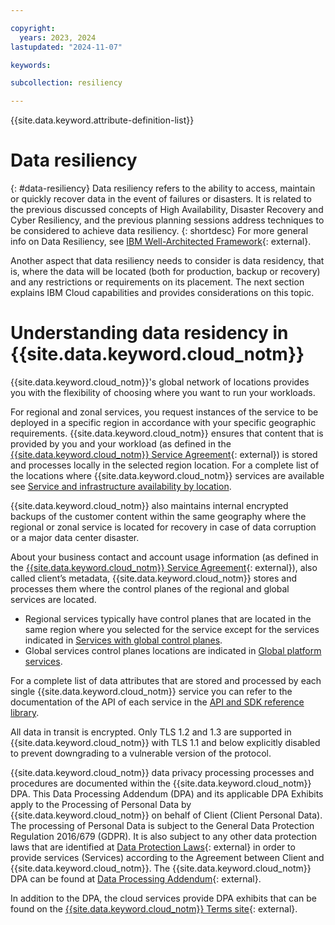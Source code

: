 ```yaml
---

copyright:
  years: 2023, 2024
lastupdated: "2024-11-07"

keywords:

subcollection: resiliency

---
```


{{site.data.keyword.attribute-definition-list}}

# Data resiliency
{: #data-resiliency}
Data resiliency refers to the ability to access, maintain or quickly recover data in the event of failures or disasters. It is related to the previous discussed concepts of High Availability, Disaster Recovery and Cyber Resiliency, and the previous planning sessions address techniques to be considered to achieve data resiliency. {: shortdesc} For more general info on Data Resiliency, see [IBM Well-Architected Framework](https://www.ibm.com/architectures/well-architected/resiliency#Practices){: external}.

Another aspect that data resiliency needs to consider is data residency, that is, where the data will be located (both for production, backup or recovery) and any restrictions or requirements on its placement. The next section explains IBM Cloud capabilities and provides considerations on this topic.

# Understanding data residency in {{site.data.keyword.cloud_notm}}

{{site.data.keyword.cloud_notm}}'s global network of locations provides you with the flexibility of choosing where you want to run your workloads.

For regional and zonal services, you request instances of the service to be deployed in a specific region in accordance with your specific geographic requirements. {{site.data.keyword.cloud_notm}} ensures that content that is provided by you and your workload (as defined in the [{{site.data.keyword.cloud_notm}} Service Agreement](https://www.ibm.com/support/customer/csol/terms/?id=Z126-6304&cc=us&lc=en){: external}) is stored and processes locally in the selected region location. For a complete list of the locations where {{site.data.keyword.cloud_notm}} services are available see [Service and infrastructure availability by location](/docs/overview?topic=overview-services_region).

{{site.data.keyword.cloud_notm}} also maintains internal encrypted backups of the customer content within the same geography where the regional or zonal service is located for recovery in case of data corruption or a major data center disaster.

About your business contact and account usage information (as defined in the [{{site.data.keyword.cloud_notm}} Service Agreement](https://www.ibm.com/support/customer/csol/terms/?id=Z126-6304&cc=us&lc=en){: external}), also called client’s metadata, {{site.data.keyword.cloud_notm}} stores and processes them where the control planes of the regional and global services are located.

- Regional services typically have control planes that are located in the same region where you selected for the service except for the services indicated in [Services with global control planes](/docs/overview?topic=overview-zero-downtime#service-global-control-plane).
- Global services control planes locations are indicated in [Global platform services](/docs/overview?topic=overview-zero-downtime#global-platform).

For a complete list of data attributes that are stored and processed by each single {{site.data.keyword.cloud_notm}} service you can refer to the documentation of the API of each service in the [API and SDK reference library](https://cloud.ibm.com/docs?tab=api-docs).

All data in transit is encrypted. Only TLS 1.2 and 1.3 are supported in {{site.data.keyword.cloud_notm}} with TLS 1.1 and below explicitly disabled to prevent downgrading to a vulnerable version of the protocol.

{{site.data.keyword.cloud_notm}} data privacy processing processes and procedures are documented within the {{site.data.keyword.cloud_notm}} DPA. This Data Processing Addendum (DPA) and its applicable DPA Exhibits apply to the Processing of Personal Data by {{site.data.keyword.cloud_notm}} on behalf of Client (Client Personal Data). The processing of Personal Data is subject to the General Data Protection Regulation 2016/679 (GDPR). It is also subject to any other data protection laws that are identified at [Data Protection Laws](https://www.ibm.com/support/customer/csol/terms/?id=DPA-DPL&lc=en){: external} in order to provide services (Services) according to the Agreement between Client and {{site.data.keyword.cloud_notm}}. The {{site.data.keyword.cloud_notm}} DPA can be found at [Data Processing Addendum](https://www.ibm.com/support/customer/csol/terms/?id=Z126-7870&lc=en){: external}.

In addition to the DPA, the cloud services provide DPA exhibits that can be found on the [{{site.data.keyword.cloud_notm}} Terms site](https://www.ibm.com/support/customer/csol/terms/){: external}.
